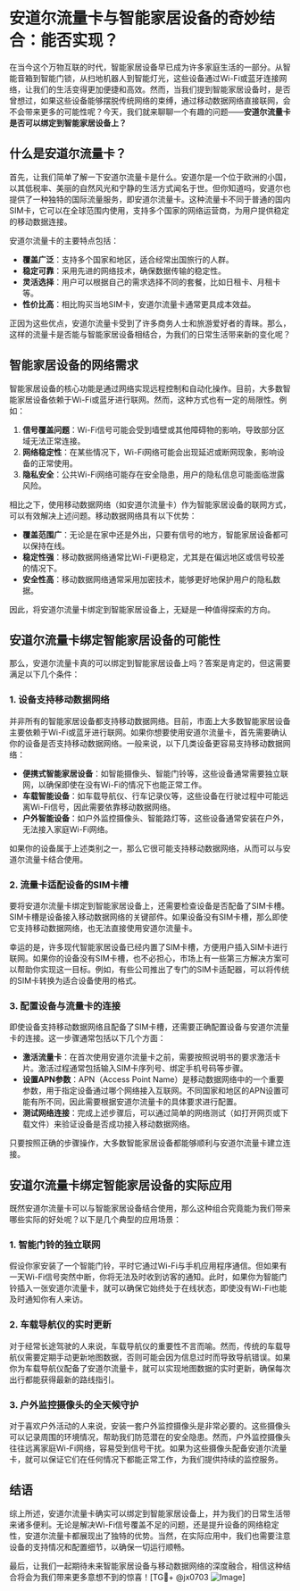# 安道尔流量卡与智能家居设备的奇妙结合：能否实现？

在当今这个万物互联的时代，智能家居设备早已成为许多家庭生活的一部分。从智能音箱到智能门锁，从扫地机器人到智能灯光，这些设备通过Wi-Fi或蓝牙连接网络，让我们的生活变得更加便捷和高效。然而，当我们提到智能家居设备时，是否曾想过，如果这些设备能够摆脱传统网络的束缚，通过移动数据网络直接联网，会不会带来更多的可能性呢？今天，我们就来聊聊一个有趣的问题——**安道尔流量卡是否可以绑定到智能家居设备上？**

## 什么是安道尔流量卡？

首先，让我们简单了解一下安道尔流量卡是什么。安道尔是一个位于欧洲的小国，以其低税率、美丽的自然风光和宁静的生活方式闻名于世。但你知道吗，安道尔也提供了一种独特的国际流量服务，即安道尔流量卡。这种流量卡不同于普通的国内SIM卡，它可以在全球范围内使用，支持多个国家的网络运营商，为用户提供稳定的移动数据连接。

安道尔流量卡的主要特点包括：
- **覆盖广泛**：支持多个国家和地区，适合经常出国旅行的人群。
- **稳定可靠**：采用先进的网络技术，确保数据传输的稳定性。
- **灵活选择**：用户可以根据自己的需求选择不同的套餐，比如日租卡、月租卡等。
- **性价比高**：相比购买当地SIM卡，安道尔流量卡通常更具成本效益。

正因为这些优点，安道尔流量卡受到了许多商务人士和旅游爱好者的青睐。那么，这样的流量卡是否能与智能家居设备相结合，为我们的日常生活带来新的变化呢？

## 智能家居设备的网络需求

智能家居设备的核心功能是通过网络实现远程控制和自动化操作。目前，大多数智能家居设备依赖于Wi-Fi或蓝牙进行联网。然而，这种方式也有一定的局限性。例如：

1. **信号覆盖问题**：Wi-Fi信号可能会受到墙壁或其他障碍物的影响，导致部分区域无法正常连接。
2. **网络稳定性**：在某些情况下，Wi-Fi网络可能会出现延迟或断网现象，影响设备的正常使用。
3. **隐私安全**：公共Wi-Fi网络可能存在安全隐患，用户的隐私信息可能面临泄露风险。

相比之下，使用移动数据网络（如安道尔流量卡）作为智能家居设备的联网方式，可以有效解决上述问题。移动数据网络具有以下优势：

- **覆盖范围广**：无论是在家中还是外出，只要有信号的地方，智能家居设备都可以保持在线。
- **稳定性强**：移动数据网络通常比Wi-Fi更稳定，尤其是在偏远地区或信号较差的情况下。
- **安全性高**：移动数据网络通常采用加密技术，能够更好地保护用户的隐私数据。

因此，将安道尔流量卡绑定到智能家居设备上，无疑是一种值得探索的方向。

## 安道尔流量卡绑定智能家居设备的可能性

那么，安道尔流量卡真的可以绑定到智能家居设备上吗？答案是肯定的，但这需要满足以下几个条件：

### 1. 设备支持移动数据网络

并非所有的智能家居设备都支持移动数据网络。目前，市面上大多数智能家居设备主要依赖于Wi-Fi或蓝牙进行联网。如果你想要使用安道尔流量卡，首先需要确认你的设备是否支持移动数据网络。一般来说，以下几类设备更容易支持移动数据网络：

- **便携式智能家居设备**：如智能摄像头、智能门铃等，这些设备通常需要独立联网，以确保即使在没有Wi-Fi的情况下也能正常工作。
- **车载智能设备**：如车载导航仪、行车记录仪等，这些设备在行驶过程中可能远离Wi-Fi信号，因此需要依靠移动数据网络。
- **户外智能设备**：如户外监控摄像头、智能路灯等，这些设备通常安装在户外，无法接入家庭Wi-Fi网络。

如果你的设备属于上述类别之一，那么它很可能支持移动数据网络，从而可以与安道尔流量卡结合使用。

### 2. 流量卡适配设备的SIM卡槽

要将安道尔流量卡绑定到智能家居设备上，还需要检查设备是否配备了SIM卡槽。SIM卡槽是设备接入移动数据网络的关键部件。如果设备没有SIM卡槽，那么即使它支持移动数据网络，也无法直接使用安道尔流量卡。

幸运的是，许多现代智能家居设备已经内置了SIM卡槽，方便用户插入SIM卡进行联网。如果你的设备没有SIM卡槽，也不必担心，市场上有一些第三方解决方案可以帮助你实现这一目标。例如，有些公司推出了专门的SIM卡适配器，可以将传统的SIM卡转换为适合设备使用的格式。

### 3. 配置设备与流量卡的连接

即使设备支持移动数据网络且配备了SIM卡槽，还需要正确配置设备与安道尔流量卡的连接。这一步骤通常包括以下几个方面：

- **激活流量卡**：在首次使用安道尔流量卡之前，需要按照说明书的要求激活卡片。激活过程通常包括输入SIM卡序列号、绑定手机号码等步骤。
- **设置APN参数**：APN（Access Point Name）是移动数据网络中的一个重要参数，用于指定设备通过哪个网络接入互联网。不同国家和地区的APN设置可能有所不同，因此需要根据安道尔流量卡的具体要求进行配置。
- **测试网络连接**：完成上述步骤后，可以通过简单的网络测试（如打开网页或下载文件）来验证设备是否成功接入移动数据网络。

只要按照正确的步骤操作，大多数智能家居设备都能够顺利与安道尔流量卡建立连接。

## 安道尔流量卡绑定智能家居设备的实际应用

既然安道尔流量卡可以与智能家居设备结合使用，那么这种组合究竟能为我们带来哪些实际的好处呢？以下是几个典型的应用场景：

### 1. 智能门铃的独立联网

假设你家安装了一个智能门铃，平时它通过Wi-Fi与手机应用程序通信。但如果有一天Wi-Fi信号突然中断，你将无法及时收到访客的通知。此时，如果你为智能门铃插入一张安道尔流量卡，就可以确保它始终处于在线状态，即使没有Wi-Fi也能及时通知你有人来访。

### 2. 车载导航仪的实时更新

对于经常长途驾驶的人来说，车载导航仪的重要性不言而喻。然而，传统的车载导航仪需要定期手动更新地图数据，否则可能会因为信息过时而导致导航错误。如果你为车载导航仪配备了安道尔流量卡，就可以实现地图数据的实时更新，确保每次出行都能获得最新的路线指引。

### 3. 户外监控摄像头的全天候守护

对于喜欢户外活动的人来说，安装一套户外监控摄像头是非常必要的。这些摄像头可以记录周围的环境情况，帮助我们防范潜在的安全隐患。然而，户外监控摄像头往往远离家庭Wi-Fi网络，容易受到信号干扰。如果为这些摄像头配备安道尔流量卡，就可以保证它们在任何情况下都能正常工作，为我们提供持续的监控服务。

## 结语

综上所述，安道尔流量卡确实可以绑定到智能家居设备上，并为我们的日常生活带来诸多便利。无论是解决Wi-Fi信号覆盖不足的问题，还是提升设备的网络稳定性，安道尔流量卡都展现出了独特的优势。当然，在实际应用中，我们也需要注意设备的支持情况和配置细节，以确保一切运行顺畅。

最后，让我们一起期待未来智能家居设备与移动数据网络的深度融合，相信这种结合将会为我们带来更多意想不到的惊喜！[TG💪+ @jx0703 ![Image](https://github.com/user-attachments/assets/dbca1d08-cadb-493c-b0ec-ad6f7a83f270)]